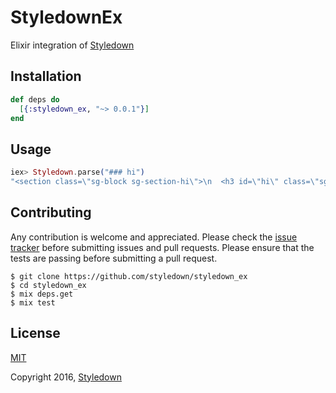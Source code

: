 # StyledownEx

Elixir integration of [Styledown](https://github.com/styledown/styledown)

## Installation

```elixir
def deps do
  [{:styledown_ex, "~> 0.0.1"}]
end
```

## Usage

```elixir
iex> Styledown.parse("### hi")
"<section class=\"sg-block sg-section-hi\">\n  <h3 id=\"hi\" class=\"sg\">hi</h3>\n</section>"
```

## Contributing

Any contribution is welcome and appreciated. Please check the [issue
tracker](https://github.com/styledown/styledown_ex/issues) before submitting
issues and pull requests. Please ensure that the tests are passing before
submitting a pull request.

```shell
$ git clone https://github.com/styledown/styledown_ex
$ cd styledown_ex
$ mix deps.get
$ mix test
```

## License
[MIT](https://github.com/styledown/styledown_ex/blob/master/LICENSE)

Copyright 2016, [Styledown](https://github.com/orgs/styledown/people)

